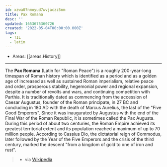 ```yaml
---
id: xzwa07nmoyud7wvjaczz5nm
title: Pax Romana
desc: ''
updated: 1653675360726
created: '2022-05-04T00:00:00.000Z'
tags:
  - TIL
  - latin
---
```


- Areas: [[areas.History]]

---

The **Pax Romana** (Latin for "Roman Peace") is a roughly 200-year-long timespan of Roman history which is identified as a period and as a golden age of increased as well as sustained Roman imperialism, relative peace and order, prosperous stability, hegemonial power and regional expansion, despite a number of revolts and wars, and continuing competition with Parthia. It is traditionally dated as commencing from the accession of Caesar Augustus, founder of the Roman principate, in 27 BC and concluding in 180 AD with the death of Marcus Aurelius, the last of the "Five Good Emperors". Since it was inaugurated by Augustus with the end of the Final War of the Roman Republic, it is sometimes called the Pax Augusta. During this period of about two centuries, the Roman Empire achieved its greatest territorial extent and its population reached a maximum of up to 70 million people. According to Cassius Dio, the dictatorial reign of Commodus, later followed by the Year of the Five Emperors and the crisis of the third century, marked the descent "from a kingdom of gold to one of iron and rust".

> - via [Wikipedia](https://en.wikipedia.org/wiki/Pax%20Romana)
